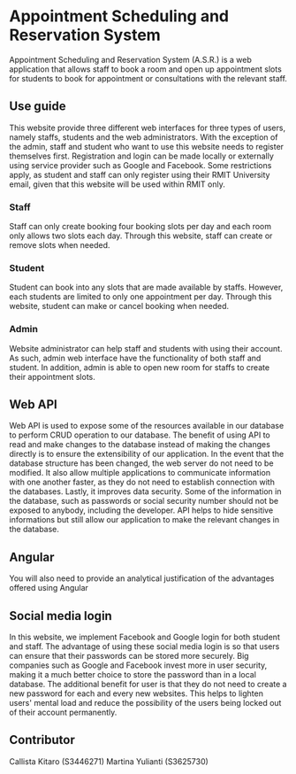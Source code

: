 # Appointment Scheduling and Reservation System

Appointment Scheduling and Reservation System (A.S.R.) is a web application that allows staff to book a room and open up appointment slots for students to book for appointment or consultations with the relevant staff. 

## Use guide
This website provide three different web interfaces for three types of users, namely staffs, students and the web administrators. With the exception of the admin, staff and student who want to use this website needs to register themselves first. Registration and login can be made locally or externally using service provider such as Google and Facebook. Some restrictions apply, as student and staff can only register using their RMIT University email, given that this website will be used within RMIT only. 

### Staff
Staff can only create booking four booking slots per day and each room only allows two slots each day. Through this website, staff can create or remove slots when needed.

### Student
Student can book into any slots that are made available by staffs. However, each students are limited to only one appointment per day. Through this website, student can make or cancel booking when needed.

### Admin
Website administrator can help staff and students with using their account. As such, admin web interface have the functionality of both staff and student. In addition, admin is able to open new room for staffs to create their appointment slots.

## Web API
Web API is used to expose some of the resources available in our database to perform CRUD operation to our database. The benefit of using API to read and make changes to the database instead of making the changes directly is to ensure the extensibility of our application. In the event that the database structure has been changed, the web server do not need to be modified. It also allow multiple applications to communicate information with one another faster, as they do not need to establish connection with the databases. Lastly, it improves data security. Some of the information in the database, such as passwords or social security number should not be exposed to anybody, including the developer. API helps to hide sensitive informations but still allow our application to make the relevant changes in the database.

## Angular
You will also need to provide an analytical justification of the advantages offered 
using Angular

## Social media login
In this website, we implement Facebook and Google login for both student and staff. The advantage of using these social media login is so that users can ensure that their passwords can be stored more securely. Big companies such as Google and Facebook invest more in user security, making it a much better choice to store the password than in a local database. The additional benefit for user is that they do not need to create a new password for each and every new websites. This helps to lighten users' mental load and reduce the possibility of the users being locked out of their account permanently.

## Contributor
Callista Kitaro (S3446271)
Martina Yulianti (S3625730)
